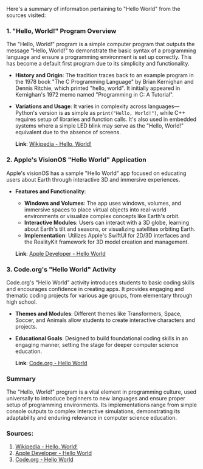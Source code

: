 Here's a summary of information pertaining to "Hello World" from the sources visited:

### 1. **"Hello, World!" Program Overview**
The "Hello, World!" program is a simple computer program that outputs the message "Hello, World!" to demonstrate the basic syntax of a programming language and ensure a programming environment is set up correctly. This has become a default first program due to its simplicity and functionality.

- **History and Origin**: The tradition traces back to an example program in the 1978 book "The C Programming Language" by Brian Kernighan and Dennis Ritchie, which printed "hello, world". It initially appeared in Kernighan's 1972 memo named "Programming in C: A Tutorial".
- **Variations and Usage**: It varies in complexity across languages—Python's version is as simple as `print("Hello, World!")`, while C++ requires setup of libraries and function calls. It's also used in embedded systems where a simple LED blink may serve as the "Hello, World!" equivalent due to the absence of screens.

  **Link**: [Wikipedia - Hello, World!](https://en.wikipedia.org/wiki/%22Hello,_World!%22_program)

### 2. **Apple's VisionOS "Hello World" Application**
Apple's visionOS has a sample "Hello World" app focused on educating users about Earth through interactive 3D and immersive experiences.

- **Features and Functionality**:
  - **Windows and Volumes**: The app uses windows, volumes, and immersive spaces to place virtual objects into real-world environments or visualize complex concepts like Earth's orbit.
  - **Interactive Modules**: Users can interact with a 3D globe, learning about Earth's tilt and seasons, or visualizing satellites orbiting Earth.
  - **Implementation**: Utilizes Apple's SwiftUI for 2D/3D interfaces and the RealityKit framework for 3D model creation and management.

  **Link**: [Apple Developer - Hello World](https://developer.apple.com/documentation/visionos/world)

### 3. **Code.org's "Hello World" Activity**
Code.org's "Hello World" activity introduces students to basic coding skills and encourages confidence in creating apps. It provides engaging and thematic coding projects for various age groups, from elementary through high school.

- **Themes and Modules**: Different themes like Transformers, Space, Soccer, and Animals allow students to create interactive characters and projects.
- **Educational Goals**: Designed to build foundational coding skills in an engaging manner, setting the stage for deeper computer science education.

  **Link**: [Code.org - Hello World](https://code.org/helloworld)

### Summary
The "Hello, World!" program is a vital element in programming culture, used universally to introduce beginners to new languages and ensure proper setup of programming environments. Its implementations range from simple console outputs to complex interactive simulations, demonstrating its adaptability and enduring relevance in computer science education.

### Sources:
1. [Wikipedia - Hello, World!](https://en.wikipedia.org/wiki/%22Hello,_World!%22_program)
2. [Apple Developer - Hello World](https://developer.apple.com/documentation/visionos/world)
3. [Code.org - Hello World](https://code.org/helloworld)